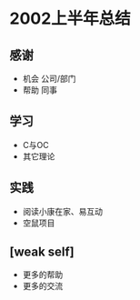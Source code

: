 # 2002上半年总结

## 感谢

- 机会 公司/部门
- 帮助 同事

## 学习

- C与OC
- 其它理论

## 实践

- 阅读小康在家、易互动
- 空鼠项目

## [weak self]

- 更多的帮助
- 更多的交流